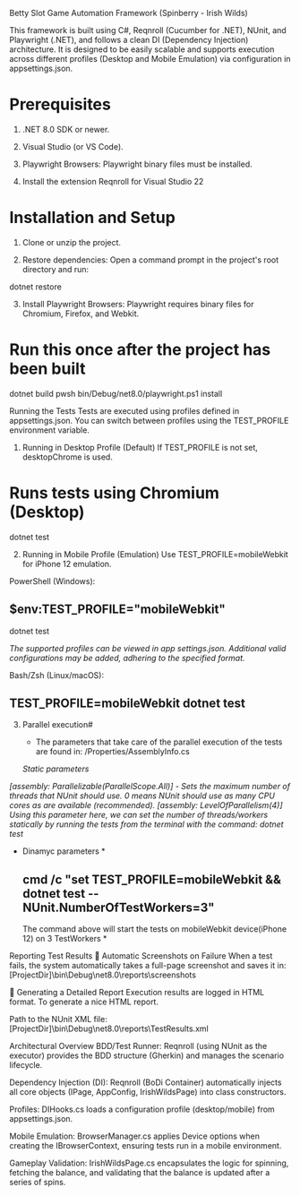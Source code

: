 ﻿Betty Slot Game Automation Framework (Spinberry - Irish Wilds)

This framework is built using C#, Reqnroll (Cucumber for .NET), NUnit, 
and Playwright (.NET), and follows a clean DI (Dependency Injection) architecture. 
It is designed to be easily scalable and supports execution across different profiles 
(Desktop and Mobile Emulation) via configuration in appsettings.json.

# Prerequisites

1. .NET 8.0 SDK or newer.

2. Visual Studio (or VS Code).

3. Playwright Browsers: Playwright binary files must be installed.

4. Install the extension Reqnroll for Visual Studio 22 

# Installation and Setup

1. Clone or unzip the project.

2. Restore dependencies: Open a command prompt in the project's root directory and run:

dotnet restore


3. Install Playwright Browsers: Playwright requires binary files for Chromium, Firefox, and Webkit.

# Run this once after the project has been built

dotnet build
pwsh bin/Debug/net8.0/playwright.ps1 install


Running the Tests
	Tests are executed using profiles defined in appsettings.json. 
	You can switch between profiles using the TEST_PROFILE environment variable.

1. Running in Desktop Profile (Default)
If TEST_PROFILE is not set, desktopChrome is used.

# Runs tests using Chromium (Desktop)
dotnet test

2. Running in Mobile Profile (Emulation)
Use TEST_PROFILE=mobileWebkit for iPhone 12 emulation.

PowerShell (Windows):

## $env:TEST_PROFILE="mobileWebkit"
dotnet test

*The supported profiles can be viewed in app settings.json.
Additional valid configurations may be added, adhering to the specified format.*

Bash/Zsh (Linux/macOS):

## TEST_PROFILE=mobileWebkit dotnet test ##

3. Parallel execution#
	- The parameters that take care of the parallel execution of the tests are found in:
	/Properties/AssemblyInfo.cs

	*Static parameters*

*[assembly: Parallelizable(ParallelScope.All)] - Sets the maximum number of threads that NUnit should use.
	0 means NUnit should use as many CPU cores as are available (recommended).*
*[assembly: LevelOfParallelism(4)]   Using this parameter here, we can set the number of 
	threads/workers statically by running the tests from 
	the terminal with the command: dotnet test*
* Dinamyc parameters *

	 ## cmd /c "set TEST_PROFILE=mobileWebkit && dotnet test -- NUnit.NumberOfTestWorkers=3"



	The command above will start the tests on mobileWebkit device(iPhone 12) on 3 TestWorkers *

Reporting Test Results
📸 Automatic Screenshots on Failure
When a test fails, the system automatically takes a full-page screenshot and saves it in:
	[ProjectDir]\bin\Debug\net8.0\reports\screenshots

📄 Generating a Detailed Report
Execution results are logged in HTML format. To generate a nice HTML report.

Path to the NUnit XML file:
	[ProjectDir]\bin\Debug\net8.0\reports\TestResults.xml

Architectural Overview
BDD/Test Runner: Reqnroll (using NUnit as the executor) provides the BDD structure (Gherkin) 
and manages the scenario lifecycle.

Dependency Injection (DI): Reqnroll (BoDi Container) automatically 
injects all core objects (IPage, AppConfig, IrishWildsPage) into class constructors.

Profiles: DIHooks.cs loads a configuration profile (desktop/mobile) from appsettings.json.

Mobile Emulation: BrowserManager.cs applies Device options when creating the IBrowserContext, 
ensuring tests run in a mobile environment.

Gameplay Validation: IrishWildsPage.cs encapsulates the logic for spinning, fetching the balance,
and validating that the balance is updated after a series of spins.
